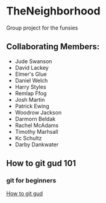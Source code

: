# TheNeighborhood
Group project for the funsies

## Collaborating Members:

 * Jude Swanson
 * David Lackey
 * Elmer's Glue
 * Daniel Welch
 * Harry Styles
 * Remlap Ffog
 * Josh Martin
 * Patrick Ewing
 * Woodrow Jackson
 * Darmorn Beldak
 * Rachel McAdams
 * Timothy Marhsall
 * Kc Schultz
 * Darby Dankwater

## How to git gud 101
### git for beginners
[How to git gud](gitgud101.md)

